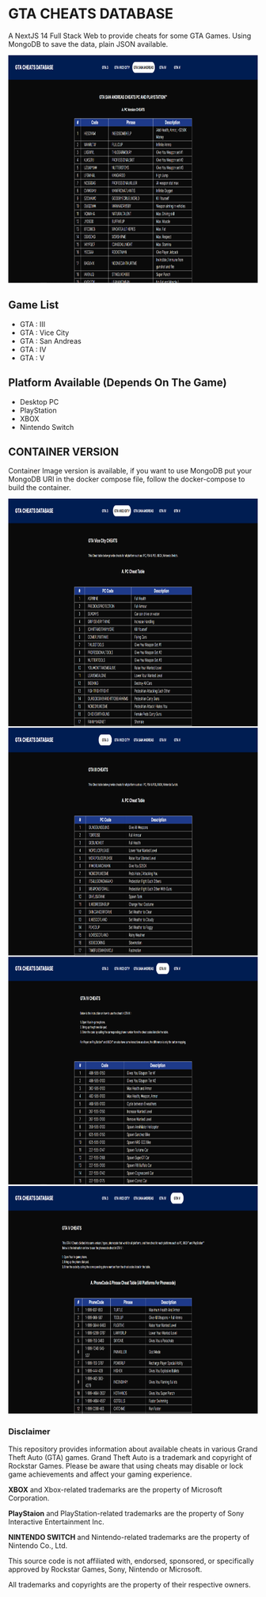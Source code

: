 # GTA CHEATS DATABASE

A NextJS 14 Full Stack Web to provide cheats for some GTA Games.
Using MongoDB to save the data, plain JSON available.

<img src="https://github.com/GesangPJ/gtacheatdb/blob/main/public/ss01.png" width="900" height="460">

## Game List

- GTA : III
- GTA : Vice City
- GTA : San Andreas
- GTA : IV
- GTA : V

## Platform Available (Depends On The Game)

- Desktop PC
- PlayStation
- XBOX
- Nintendo Switch

## CONTAINER VERSION

Container Image version is available, if you want to use MongoDB put your MongoDB URI in the docker compose file,
follow the docker-compose to build the container.


<img src="https://github.com/GesangPJ/gtacheatdb/blob/main/public/ss02.png" width="900" height="460">

<img src="https://github.com/GesangPJ/gtacheatdb/blob/main/public/ss03.png" width="900" height="460">

<img src="https://github.com/GesangPJ/gtacheatdb/blob/main/public/ss04.png" width="900" height="460">

<img src="https://github.com/GesangPJ/gtacheatdb/blob/main/public/ss05.png" width="900" height="460">

### Disclaimer

This repository provides information about available cheats in various Grand Theft Auto (GTA) games.
Grand Theft Auto is a trademark and copyright of Rockstar Games. Please be aware that using cheats may disable or lock game achievements and affect your gaming experience.

**XBOX** and Xbox-related trademarks are the property of Microsoft Corporation.

**PlayStaion** and PlayStation-related trademarks are the property of Sony Interactive Entertainment Inc.

**NINTENDO SWITCH** and Nintendo-related trademarks are the property of Nintendo Co., Ltd.

This source code is not affiliated with, endorsed, sponsored, or specifically approved by Rockstar Games, Sony, Nintendo or Microsoft.

All trademarks and copyrights are the property of their respective owners.
